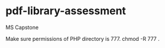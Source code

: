# pdf-library-assessment
MS Capstone 

Make sure permissions of PHP directory is 777.
chmod -R 777 .